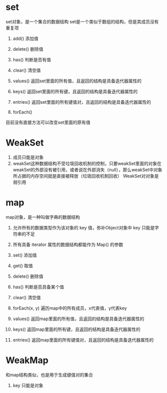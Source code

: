# set
set对象，是一个集合的数据结构
set是一个类似于数组的结构，但是其成员没有重复项

1. add() 添加值
2. delete() 删除值
3. has() 判断是否有值
4. clear() 清空值

5. values() 返回set里面的所有值，且返回的结构是具备迭代器属性的
6. keys() 返回set里面的所有键，且返回的结构是具备迭代器属性的
7. entries() 返回set里面的所有键值对，且返回的结构是具备迭代器属性的
8. forEach()

目前没有直接方法可以改变set里面的原有值


# WeakSet
1. 成员只能是对象
2. weakSet这种数据结构不受垃圾回收机制的控制，只要weakSet里面的对象在weakSet的外部没有被引用，或者说在外部消失（null），那么weakSet中对象所占据的内存空间就是直接被释放（垃圾回收机制回收）  WeakSet对对象是弱引用


# map
map对象，是一种叫做字典的数据结构
1. 允许所有的数据类型作为该对象的 key 值，弥补Object对象中 key 只能是字符串的不足
2. 所有具备 iterator 属性的数据结构都能作为 Map() 的参数
3. set() 添加值
4. get() 取值
5. delete() 删除值
6. has() 判断是否具备某个值
7. clear() 清空值

8. forEach(x, y) 遍历map中的所有成员，x代表值，y代表key
9. values() 返回map里面的所有值，且返回的结构是具备迭代器属性的
10. keys() 返回map里面的所有键，且返回的结构是具备迭代器属性的
11. entries() 返回map里面的所有键值对，且返回的结构是具备迭代器属性的


# WeakMap
和map结构类似，也是用于生成键值对的集合
1. key 只能是对象
